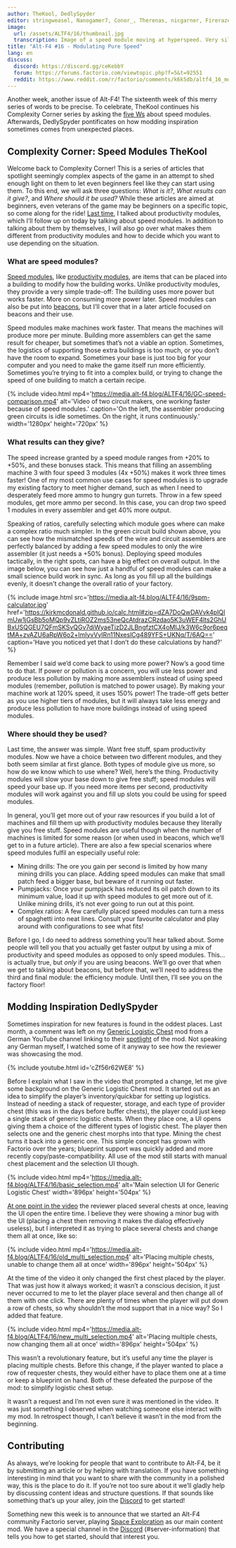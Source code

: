 ```yaml
---
author: TheKool, DedlySpyder
editor: stringweasel, Nanogamer7, Conor_, Therenas, nicgarner, Firerazer
image:
  url: /assets/ALTF4/16/thumbnail.jpg
  transcription: Image of a speed module moving at hyperspeed. Very silly.
title: "Alt-F4 #16 - Modulating Pure Speed"
lang: en
discuss:
  discord: https://discord.gg/ceKebbY
  forum: https://forums.factorio.com/viewtopic.php?f=5&t=92551
  reddit: https://www.reddit.com/r/factorio/comments/k6k5db/altf4_16_modulating_pure_speed/
---
```


Another week, another issue of Alt-F4! The sixteenth week of this merry series of words to be precise. To celebrate, TheKool continues his Complexity Corner series by asking the [five Ws](https://en.wikipedia.org/wiki/Five_Ws) about speed modules. Afterwards, DedlySpyder pontificates on how modding inspiration sometimes comes from unexpected places.

## Complexity Corner: Speed Modules <author>TheKool</author>

Welcome back to Complexity Corner! This is a series of articles that spotlight seemingly complex aspects of the game in an attempt to shed enough light on them to let even beginners feel like they can start using them. To this end, we will ask three questions: _What is it?_, _What results can it give?_, and _Where should it be used?_ While these articles are aimed at beginners, even veterans of the game may be beginners on a specific topic, so come along for the ride! [Last time](https://alt-f4.blog/ALTF4-12/#complexity-corner-productivity-modules-thekool), I talked about productivity modules, which I’ll follow up on today by talking about speed modules. In addition to talking about them by themselves, I will also go over what makes them different from productivity modules and how to decide which you want to use depending on the situation.

### What are speed modules?

[Speed modules](https://wiki.factorio.com/Module#Speed_module), like [productivity modules](https://wiki.factorio.com/Module#Productivity_module), are items that can be placed into a building to modify how the building works. Unlike productivity modules, they provide a very simple trade-off: The building uses more power but works faster. More on consuming more power later. Speed modules can also be put into [beacons](https://wiki.factorio.com/Beacon), but I’ll cover that in a later article focused on beacons and their use.

Speed modules make machines work faster. That means the machines will produce more per minute. Building more assemblers can get the same result for cheaper, but sometimes that’s not a viable an option. Sometimes, the logistics of supporting those extra buildings is too much, or you don’t have the room to expand. Sometimes your base is just too big for your computer and you need to make the game itself run more efficiently. Sometimes you’re trying to fit into a complex build, or trying to change the speed of one building to match a certain recipe.

{% include video.html mp4='https://media.alt-f4.blog/ALTF4/16/GC-speed-comparison.mp4' alt='Video of two circuit makers, one working faster because of speed modules.' caption='On the left, the assembler producing green circuits is idle sometimes. On the right, it runs continuously.' width='1280px' height='720px' %}

### What results can they give?

The speed increase granted by a speed module ranges from +20% to +50%, and these bonuses stack. This means that filling an assembling machine 3 with four speed 3 modules (4x +50%) makes it work three times faster! One of my most common use cases for speed modules is to upgrade my existing factory to meet higher demand, such as when I need to desperately feed more ammo to hungry gun turrets. Throw in a few speed modules, get more ammo per second. In this case, you can drop two speed 1 modules in every assembler and get 40% more output.

Speaking of ratios, carefully selecting which module goes where can make a complex ratio much simpler. In the green circuit build shown above, you can see how the mismatched speeds of the wire and circuit assemblers are perfectly balanced by adding a few speed modules to only the wire assembler (it just needs a +50% bonus). Deploying speed modules tactically, in the right spots, can have a big effect on overall output. In the image below, you can see how just a handful of speed modules can make a small science build work in sync. As long as you fill up all the buildings evenly, it doesn't change the overall ratio of your factory.

{% include image.html src='https://media.alt-f4.blog/ALTF4/16/9spm-calculator.jpg' href='https://kirkmcdonald.github.io/calc.html#zip=dZA7DoQwDAVvk4pIQImUw1jGsBb5oMQp9vZLtiROZ2ms53neQcAtdrazCRzdao5K3uWEF4lts2GhUBxUSQGEU7QFmSKSvQGv7diWyaeTizD2JLBngfztCX4oMIJ/k3W6c9or6peqtMA+zvAZU6aRpW6o2+lmIyvVyIRn11NxeslCg489YFS+UKNq/T/6AQ==' caption='Have you noticed yet that I don’t do these calculations by hand?' %}

Remember I said we’d come back to using more power? Now’s a good time to do that. If power or pollution is a concern, you will use less power and produce less pollution by making more assemblers instead of using speed modules (remember, pollution is matched to power usage). By making your machine work at 120% speed, it uses 150% power! The trade-off gets better as you use higher tiers of modules, but it will always take less energy and produce less pollution to have more buildings instead of using speed modules.

### Where should they be used?

Last time, the answer was simple. Want free stuff, spam productivity modules. Now we have a choice between two different modules, and they both seem similar at first glance. Both types of module give us more, so how do we know which to use where? Well, here’s the thing. Productivity modules will slow your base down to give free stuff; speed modules will speed your base up. If you need more items per second, productivity modules will work against you and fill up slots you could be using for speed modules.

In general, you’ll get more out of your raw resources if you build a lot of machines and fill them up with productivity modules because they literally give you free stuff. Speed modules are useful though when the number of machines is limited for some reason (or when used in beacons, which we’ll get to in a future article). There are also a few special scenarios where speed modules fulfil an especially useful role:

* Mining drills: The ore you gain per second is limited by how many mining drills you can place. Adding speed modules can make that small patch feed a bigger base, but beware of it running out faster.
* Pumpjacks: Once your pumpjack has reduced its oil patch down to its minimum value, load it up with speed modules to get more out of it. Unlike mining drills, it’s not ever going to run out at this point.
* Complex ratios: A few carefully placed speed modules can turn a mess of spaghetti into neat lines. Consult your favourite calculator and play around with configurations to see what fits!

Before I go, I do need to address something you’ll hear talked about. Some people will tell you that you actually get faster output by using a mix of productivity and speed modules as opposed to only speed modules. This... is actually true, but *only* if you are using beacons. We’ll go over that when we get to talking about beacons, but before that, we’ll need to address the third and final module: the efficiency module. Until then, I’ll see you on the factory floor!

## Modding Inspiration <author>DedlySpyder</author>

Sometimes inspiration for new features is found in the oddest places. Last month, a comment was left on my [Generic Logistic Chest](https://mods.factorio.com/mod/Generic_Logistic_Chest) mod from a German YouTube channel linking to their [spotlight](https://youtu.be/cZf56r62WE8) of the mod. Not speaking any German myself, I watched some of it anyway to see how the reviewer was showcasing the mod.

{% include youtube.html id='cZf56r62WE8' %}

Before I explain what I saw in the video that prompted a change, let me give some background on the Generic Logistic Chest mod. It started out as an idea to simplify the player’s inventory/quickbar for setting up logistics. Instead of needing a stack of requester, storage, and each type of provider chest (this was in the days before buffer chests), the player could just keep a single stack of generic logistic chests. When they place one, a UI opens giving them a choice of the different types of logistic chest. The player then selects one and the generic chest morphs into that type. Mining the chest turns it back into a generic one. This simple concept has grown with Factorio over the years; blueprint support was quickly added and more recently copy/paste-compatibility. All use of the mod still starts with manual chest placement and the selection UI though.

{% include video.html mp4='https://media.alt-f4.blog/ALTF4/16/basic_selection.mp4' alt='Main selection UI for Generic Logistic Chest' width='896px' height='504px' %}

[At one point in the video](https://youtu.be/cZf56r62WE8?t=575) the reviewer placed several chests at once, leaving the UI open the entire time. I believe they were showing a minor bug with the UI (placing a chest then removing it makes the dialog effectively useless), but I interpreted it as trying to place several chests and change them all at once, like so:

{% include video.html mp4='https://media.alt-f4.blog/ALTF4/16/old_multi_selection.mp4' alt='Placing multiple chests, unable to change them all at once' width='896px' height='504px' %}

At the time of the video it only changed the first chest placed by the player. That was just how it always worked; it wasn’t a conscious decision, it just never occurred to me to let the player place several and then change all of them with one click. There are plenty of times when the player will put down a row of chests, so why shouldn’t the mod support that in a nice way? So I added that feature.

{% include video.html mp4='https://media.alt-f4.blog/ALTF4/16/new_multi_selection.mp4' alt='Placing multiple chests, now changing them all at once' width='896px' height='504px' %}

This wasn’t a revolutionary feature, but it’s useful any time the player is placing multiple chests. Before this change, if the player wanted to place a row of requester chests, they would either have to place them one at a time or keep a blueprint on hand. Both of these defeated the purpose of the mod: to simplify logistic chest setup.

It wasn’t a request and I’m not even sure it was mentioned in the video. It was just something I observed when watching someone else interact with my mod. In retrospect though, I can’t believe it wasn’t in the mod from the beginning.

## Contributing

As always, we’re looking for people that want to contribute to Alt-F4, be it by submitting an article or by helping with translation. If you have something interesting in mind that you want to share with the community in a polished way, this is the place to do it. If you’re not too sure about it we’ll gladly help by discussing content ideas and structure questions. If that sounds like something that’s up your alley, join the [Discord](https://discord.gg/nxnCFkb) to get started!

Something new this week is to announce that we started an Alt-F4 community Factorio server, playing [Space Exploration](https://mods.factorio.com/mod/space-exploration) as our main content mod. We have a special channel in the [Discord](https://discord.gg/aqFGWDWHjJ) (#server-information) that tells you how to get started, should that interest you.
